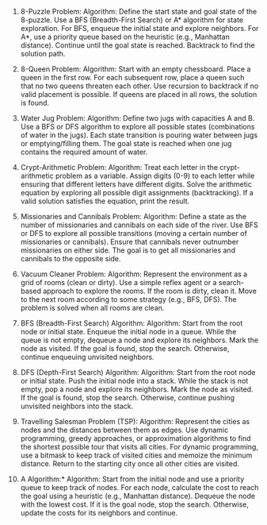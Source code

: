 1. 8-Puzzle Problem:
Algorithm:
Define the start state and goal state of the 8-puzzle.
Use a BFS (Breadth-First Search) or A* algorithm for state exploration.
For BFS, enqueue the initial state and explore neighbors.
For A*, use a priority queue based on the heuristic (e.g., Manhattan distance).
Continue until the goal state is reached.
Backtrack to find the solution path.

2. 8-Queen Problem:
Algorithm:
Start with an empty chessboard.
Place a queen in the first row.
For each subsequent row, place a queen such that no two queens threaten each other.
Use recursion to backtrack if no valid placement is possible.
If queens are placed in all rows, the solution is found.

3. Water Jug Problem:
Algorithm:
Define two jugs with capacities A and B.
Use a BFS or DFS algorithm to explore all possible states (combinations of water in the jugs).
Each state transition is pouring water between jugs or emptying/filling them.
The goal state is reached when one jug contains the required amount of water.

4. Crypt-Arithmetic Problem:
Algorithm:
Treat each letter in the crypt-arithmetic problem as a variable.
Assign digits (0-9) to each letter while ensuring that different letters have different digits.
Solve the arithmetic equation by exploring all possible digit assignments (backtracking).
If a valid solution satisfies the equation, print the result.

5. Missionaries and Cannibals Problem:
Algorithm:
Define a state as the number of missionaries and cannibals on each side of the river.
Use BFS or DFS to explore all possible transitions (moving a certain number of missionaries or cannibals).
Ensure that cannibals never outnumber missionaries on either side.
The goal is to get all missionaries and cannibals to the opposite side.

6. Vacuum Cleaner Problem:
Algorithm:
Represent the environment as a grid of rooms (clean or dirty).
Use a simple reflex agent or a search-based approach to explore the rooms.
If the room is dirty, clean it.
Move to the next room according to some strategy (e.g., BFS, DFS).
The problem is solved when all rooms are clean.

7. BFS (Breadth-First Search) Algorithm:
Algorithm:
Start from the root node or initial state.
Enqueue the initial node in a queue.
While the queue is not empty, dequeue a node and explore its neighbors.
Mark the node as visited.
If the goal is found, stop the search.
Otherwise, continue enqueuing unvisited neighbors.

8. DFS (Depth-First Search) Algorithm:
Algorithm:
Start from the root node or initial state.
Push the initial node into a stack.
While the stack is not empty, pop a node and explore its neighbors.
Mark the node as visited.
If the goal is found, stop the search.
Otherwise, continue pushing unvisited neighbors into the stack.

9. Travelling Salesman Problem (TSP):
Algorithm:
Represent the cities as nodes and the distances between them as edges.
Use dynamic programming, greedy approaches, or approximation algorithms to find the shortest possible tour that visits all cities.
For dynamic programming, use a bitmask to keep track of visited cities and memoize the minimum distance.
Return to the starting city once all other cities are visited.

10. A Algorithm:*
Algorithm:
Start from the initial node and use a priority queue to keep track of nodes.
For each node, calculate the cost to reach the goal using a heuristic (e.g., Manhattan distance).
Dequeue the node with the lowest cost.
If it is the goal node, stop the search.
Otherwise, update the costs for its neighbors and continue.
